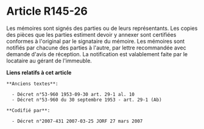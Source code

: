 # Article R145-26

Les mémoires sont signés des parties ou de leurs représentants. Les copies des pièces que les parties estiment devoir y
annexer sont certifiées conformes à l'original par le signataire du mémoire. Les mémoires sont notifiés par chacune des
parties à l'autre, par lettre recommandée avec demande d'avis de réception. La notification est valablement faite par le
locataire au gérant de l'immeuble.

**Liens relatifs à cet article**

	**Anciens textes**:

	  - Décret n°53-960 1953-09-30 art. 29-1 al. 10
	  - Décret n°53-960 du 30 septembre 1953 - art. 29-1 (Ab)

	**Codifié par**:

	  - Décret n°2007-431 2007-03-25 JORF 27 mars 2007
